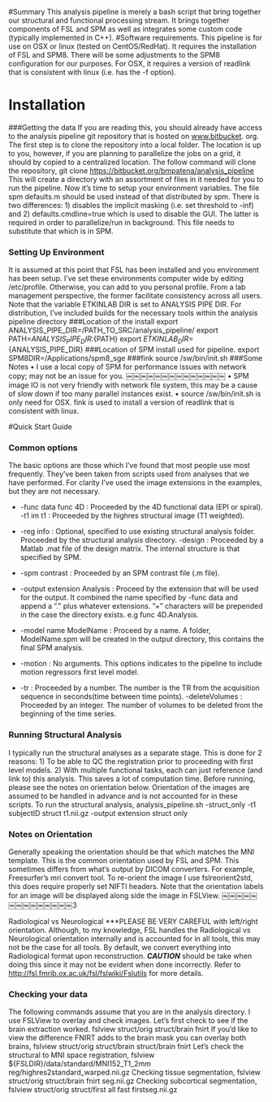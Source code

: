#Summary
This analysis pipeline is merely a bash script that bring together our structural and functional processing stream. It brings together components of FSL and SPM as well as integrates some custom code (typically implemented in C++).
#Software requirements.
This pipeline is for use on OSX or linux (tested on CentOS/RedHat). It requires the installation of FSL and SPM8. There will be some adjustments to the SPM8 configuration for our purposes. For OSX, it requires a version of readlink that is consistent with linux (i.e. has the -f option).
# Installation 
###Getting the data
If you are reading this, you should already have access to the analysis pipeline git repository that is hosted on www.bitbucket. org. The first step is to clone the repository into a local folder. The location is up to you, however, if you are planning to parallelize the jobs on a grid, it should by copied to a centralized location. The follow command will clone the repository,
         git clone https://bitbucket.org/bmpatena/analysis_pipeline
This will create a directory with an assortment of files in it needed for you to run the pipeline. Now it’s time to setup your environment variables.
The file spm defaults.m should be used instead of that distributed by spm. There is two differences: 1) disables the implicit masking (i.e. set threshold to -inf) and 2) defaults.cmdline=true which is used to disable the GUI. The latter is required in order to parallelize/run in background. This file needs to substitute that which is in SPM.
### Setting Up Environment
It is assumed at this point that FSL has been installed and you environment has been setup. I’ve set these environments computer wide by editing /etc/profile. Otherwise, you can add to you personal profile. From a lab management perspective, the former facilitate consistency across all users. Note that the variable ETKINLAB DIR is set to ANALYSIS PIPE DIR. For distribution, I’ve included builds for the necessary tools within the analysis pipeline directory
###Location of the install
export ANALYSIS_PIPE_DIR=/PATH_TO_SRC/analysis_pipeline/ 
export PATH=${ANALYSIS_PIPE_DIR}:${PATH}
export ${ETKINLAB_DIR}=${ANALYSIS_PIPE_DIR}
###Location of SPM install used for pipeline.
export SPM8DIR=/Applications/spm8_sge
###fink
source /sw/bin/init.sh
###Some Notes
• I use a local copy of SPM for performance issues with network copy; may not be an issue for you.
￼￼￼￼￼￼￼￼￼￼￼￼￼￼
• SPM image IO is not very friendly with network file system, this may be a cause of slow down if too many parallel instances exist.
• source /sw/bin/init.sh is only need for OSX. fink is used to install a version of readlink that is consistent with linux.

#Quick Start Guide
### Common options
The basic options are those which I’ve found that most people use most frequently. They’ve been taken from scripts used from analyses that we have performed. For clarity I’ve used the image extensions in the examples, but they are not necessary.

* -func data func 4D : Proceeded by the 4D functional data (EPI or spiral). -t1 im t1 : Proceeded by the highres structural image (T1 weighted).

* -reg info : Optional, specified to use existing structural analysis folder. Proceeded by the structural analysis directory. -design : Proceeded by a Matlab .mat file of the design matrix. The internal structure is that specified by SPM.

* -spm contrast : Proceeded by an SPM contrast file (.m file).

* -output extension Analysis : Proceed by the extension that will be used for the output. It combined the name specified by -func data and append a ”.” plus whatever extensions. ”+” characters will be prepended in the case the directory exists. e.g func 4D.Analysis.

* -model name ModelName : Proceed by a name. A folder, ModelName.spm will be created in the output directory, this contains the final SPM analysis.

* -motion : No arguments. This options indicates to the pipeline to include motion regressors first level model.

* -tr : Proceeded by a number. The number is the TR from the acquisition sequence in seconds(time between time points). -deleteVolumes : Proceeded by an integer. The number of volumes to be deleted from the beginning of the time series.

### Running Structural Analysis
I typically run the structural analyses as a separate stage. This is done for 2 reasons: 1) To be able to QC the registration prior to proceeding with first level models. 2) With multiple functional tasks, each can just reference (and link to) this analysis. This saves a lot of computation time. Before running, please see the notes on orientation below. Orientation of the images are assumed to be handled in advance and is not accounted for in these scripts.
To run the structural analysis,
analysis_pipeline.sh -struct_only -t1 subjectID struct t1.nii.gz -output extension struct only

### Notes on Orientation
Generally speaking the orientation should be that which matches the MNI template. This is the common orientation used by FSL and SPM. This sometimes differs from what’s output by DICOM converters. For example, Freesurfer’s mri convert tool. To re-orient the image I use fslreorient2std, this does require properly set NIFTI headers. Note that the orientation labels for an image will be displayed along side the image in FSLView.
￼￼￼￼￼￼￼￼￼￼￼￼￼￼3

Radiological vs Neurological
***PLEASE BE VERY CAREFUL with left/right orientation. Although, to my knowledge, FSL handles the Radiological vs Neurological orientation internally and is accounted for in all tools, this may not be the case for all tools. By default, we convert everything into Radiological format upon reconstruction. ***CAUTION*** should be take when doing this since it may not be evident when done incorrectly. Refer to http://fsl.fmrib.ox.ac.uk/fsl/fslwiki/Fslutils for more details.

### Checking your data
The following commands assume that you are in the analysis directory. I use FSLView to overlay and check images. Let’s first check to see if the brain extraction worked.
fslview struct/orig struct/brain fnirt
If you’d like to view the difference FNIRT adds to the brain mask you can overlay both brains,
fslview struct/orig struct/brain struct/brain fnirt
Let’s check the structural to MNI space registration,
fslview ${FSLDIR}/data/standard/MNI152_T1_2mm reg/highres2standard_warped.nii.gz Checking tissue segmentation,
fslview struct/orig struct/brain fnirt seg.nii.gz
Checking subcortical segmentation,
fslview struct/orig struct/first all fast firstseg.nii.gz